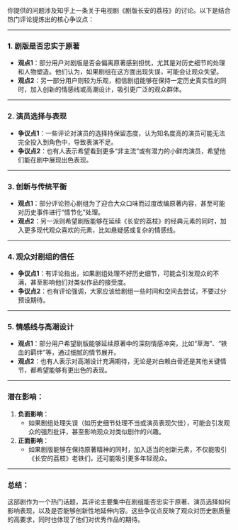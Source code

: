 你提供的问题涉及知乎上一条关于电视剧《剧版长安的荔枝》的讨论。以下是结合热门评论提炼出的核心争议点：

---

### 1. **剧版是否忠实于原著**
   - **观点1**：部分用户对剧版是否会偏离原著感到担忧，尤其是对历史细节的处理和人物塑造。他们认为，如果剧组在这方面出现失误，可能会让观众失望。
   - **观点2**：另一部分用户则较为乐观，相信剧组能够在保持一定历史真实性的同时，加入创新的情感线或高潮设计，吸引更广泛的观众群体。

---

### 2. **演员选择与表现**
   - **争议点1**：一些评论对演员的选择持保留态度，认为知名度高的演员可能无法完全投入到角色中，导致表演不足。
   - **争议点2**：也有人表示希望看到更多“非主流”或有潜力的小鲜肉演员，希望他们能在剧中展现出色表现。

---

### 3. **创新与传统平衡**
   - **观点1**：部分评论担心剧组为了迎合大众口味而过度改编原著内容，甚至可能对历史事件进行“情节化”处理。
   - **观点2**：另一派则希望剧版能够在延续《长安的荔枝》的经典元素的同时，加入更多现代观众喜欢的元素，比如悬疑感或复杂的情感线。

---

### 4. **观众对剧组的信任**
   - **争议点1**：有评论指出，如果剧组处理不好历史细节，可能会引发观众的不满，甚至影响他们对类似作品的接受度。
   - **争议点2**：也有评论强调，大家应该给剧组一些时间和空间去尝试，不要过分预设期待。

---

### 5. **情感线与高潮设计**
   - **观点1**：部分用户希望剧版能够延续原著中的深刻情感冲突，比如“草海”、“铁血的羁绊”等，通过细腻的情节展开。
   - **观点2**：也有人表示对高潮设计充满期待，无论是对白赖白骨还是其他关键情节，都希望能够有更出色的表现。

---

### 潜在影响：
1. **负面影响**：
   - 如果剧组处理失误（如历史细节处理不当或演员表现欠佳），可能会引发观众的强烈批评，甚至影响观众对类似剧作的兴趣。
2. **正面影响**：
   - 如果剧版能够在保持原著精神的同时，加入适当的创新元素，不仅能吸引《长安的荔枝》老铁们，还可能吸引更多年轻观众。

---

### 总结：
这部剧作为一个热门话题，其评论主要集中在剧组能否忠实于原著、演员选择如何影响表现，以及是否能够创新性地延伸内容。这些争议点反映了观众对历史剧质量的高要求，同时也体现了他们对优秀作品的期待。